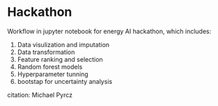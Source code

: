 # Hackathon
Workflow in jupyter notebook for energy AI hackathon, which includes:
1. Data visulization and imputation
2. Data transformation
3. Feature ranking and selection
4. Random forest models
5. Hyperparameter tunning
6. bootstap for uncertainty analysis

citation: Michael Pyrcz
